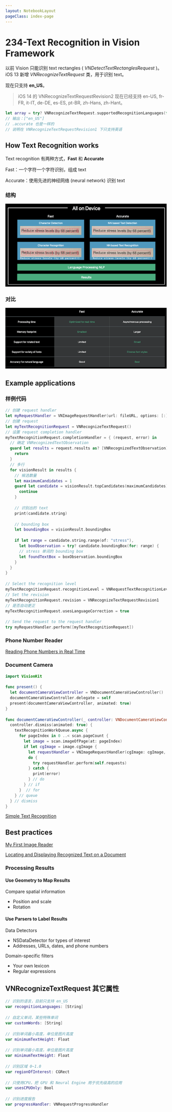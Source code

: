 ```yaml
---
layout: NotebookLayout
pageClass: index-page
---
```

# 234-Text Recognition in Vision Framework

以前 Vision 只能识别 text rectangles ( *VNDetectTextRectanglesRequest* )。iOS 13 新增 *VNRecognizeTextRequest* 类，用于识别 text。

现在只支持 **en_US**。

> iOS 14 的 VNRecognizeTextRequestRevision2 现在已经支持 en-US, fr-FR, it-IT, de-DE, es-ES, pt-BR, zh-Hans, zh-Hant。

```swift
let array = try? VNRecognizeTextRequest.supportedRecognitionLanguages(for: .fast, revision: VNRecognizeTextRequestRevision1)
// 输出：["en_US"]
// .accurate 也是一样的
// 说明在 VNRecognizeTextRequestRevision1 下只支持英语
```

## How Text Recognition works

Text recognition 有两种方式，**Fast** 和 **Accurate**

Fast：一个字符一个字符识别，组成 text

Accurate：使用先进的神经网络 (neural network) 识别 text

### 结构

![](../screenshots/234-1.png)

### 对比
![](../screenshots/234-2.png)

## Example applications

### 样例代码

```swift
// 创建 request handler
let myRequestHandler = VNImageRequestHandler(url: fileURL, options: [:])
// 创建 request
let myTextRecognitionRequest = VNRecognizeTextRequest()
// 设置 request completion handler
myTextRecognitionRequest.completionHandler = { (request, error) in
  // 确定 VNRecognizedTextObservation
  guard let results = request.results as? [VNRecognizedTextObservation] else {
    return
  }
  // 多行
  for visionResult in results { 
    // 候选数量
    let maximumCandidates = 1
    guard let candidate = visionResult.topCandidates(maximumCandidates).first else {
      continue
    }
    
    // 识别出的 text
    print(candidate.string)
 
    // bounding box
    let boundingBox = visionResult.boundingBox
     
    if let range = candidate.string.range(of: "stress"),
      let boxObservation = try? candidate.boundingBox(for: range) {
      // stress 单词的 bounding box
      let foundTextBox = boxObservation.boundingBox
    }
  }
}
 
// Select the recognition level
myTextRecognitionRequest.recognitionLevel = VNRequestTextRecognitionLevel.accurate
// Set the revision
myTextRecognitionRequest.revision = VNRecognizeTextRequestRevision1
// 是否自动更正
myTextRecognitionRequest.usesLanguageCorrection = true
  
// Send the request to the request handler
try myRequestHandler.perform([myTextRecognitionRequest])
```

### Phone Number Reader

[Reading Phone Numbers in Real Time](https://developer.apple.com/documentation/vision/reading_phone_numbers_in_real_time)

### Document Camera

```swift
import VisionKit

func present() {
  let documentCameraViewController = VNDocumentCameraViewController()
  documentCameraViewController.delegate = self
  present(documentCameraViewController, animated: true)
}

func documentCameraViewController(_ controller: VNDocumentCameraViewController, didFinishWith scan: VNDocumentCameraScan) {
  controller.dismiss(animated: true) {
    textRecognitionWorkQueue.async {
      for pageIndex in 0 ..< scan.pageCount {
        let image = scan.imageOfPage(at: pageIndex) 
        if let cgImage = image.cgImage {
          let requestHandler = VNImageRequestHandler(cgImage: cgImage, options: [:])
          do {
            try requestHandler.perform(self.requests)
          } catch {
            print(error)
          } // do
        } // if
      }  // for
    } // queue
  } // dismiss
}
```

[Simple Text Recognition](https://developer.apple.com/documentation/vision/locating_and_displaying_recognized_text_on_a_document)

## Best practices

[My First Image Reader](https://developer.apple.com/documentation/vision/locating_and_displaying_recognized_text_on_a_document)

[Locating and Displaying Recognized Text on a Document](https://developer.apple.com/documentation/vision/locating_and_displaying_recognized_text_on_a_document)

### Processing Results

#### Use Geometry to Map Results
Compare spatial information

-   Position and scale
-   Rotation

#### Use Parsers to Label Results
Data Detectors

-   NSDataDetector for types of interest
-   Addresses, URLs, dates, and phone numbers

Domain-specific filters

-   Your own lexicon 
-   Regular expressions


## VNRecognizeTextRequest 其它属性

```swift
// 识别的语言，目前只支持 en_US
var recognitionLanguages: [String]

// 自定义单词，某些特殊单词
var customWords: [String]

// 识别单词最小高度，单位是图片高度
var minimumTextHeight: Float

// 识别单词最小高度，单位是图片高度
var minimumTextHeight: Float

// 识别区域 0~1.0
var regionOfInterest: CGRect

// 只使用CPU，把 GPU 和 Neural Engine 用于优先级高的应用
var usesCPUOnly: Bool

// 识别进度报告
var progressHandler: VNRequestProgressHandler
```

